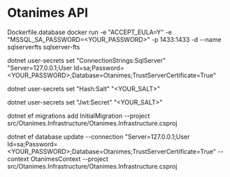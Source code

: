# Otanimes API

Dockerfile.database
docker run -e "ACCEPT_EULA=Y" -e "MSSQL_SA_PASSWORD=<YOUR_PASSWORD>" -p 1433:1433 -d --name sqlserverfts sqlserver-fts

dotnet user-secrets set "ConnectionStrings:SqlServer" "Server=127.0.0.1;User Id=sa;Password=<YOUR_PASSWORD>;Database=Otanimes;TrustServerCertificate=True"

dotnet user-secrets set "Hash:Salt" "<YOUR_SALT>"

dotnet user-secrets set "Jwt:Secret" "<YOUR_SALT>"

dotnet ef migrations add InitialMigration --project src/Otanimes.Infrastructure/Otanimes.Infrastructure.csproj

dotnet ef database update --connection "Server=127.0.0.1;User Id=sa;Password=<YOUR_PASSWORD>;Database=Otanimes;TrustServerCertificate=True" --context OtanimesContext --project src/Otanimes.Infrastructure/Otanimes.Infrastructure.csproj